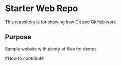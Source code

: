 # Starter Web Repo

This repository is for showing how Git and GitHub work

## Purpose

Sample website with plenty of files for demos

#How to contribute